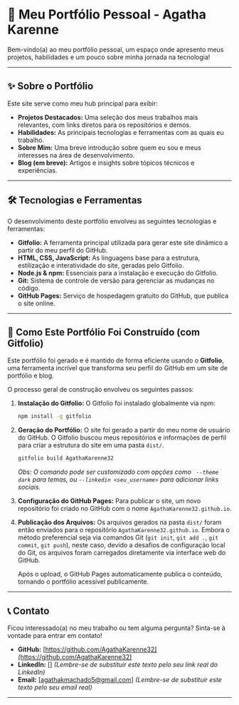 # 🌟 Meu Portfólio Pessoal - Agatha Karenne

Bem-vindo(a) ao meu portfólio pessoal, um espaço onde apresento meus projetos, habilidades e um pouco sobre minha jornada na tecnologia!

---

## ✨ Sobre o Portfólio

Este site serve como meu hub principal para exibir:

* **Projetos Destacados:** Uma seleção dos meus trabalhos mais relevantes, com links diretos para os repositórios e demos.
* **Habilidades:** As principais tecnologias e ferramentas com as quais eu trabalho.
* **Sobre Mim:** Uma breve introdução sobre quem eu sou e meus interesses na área de desenvolvimento.
* **Blog (em breve):** Artigos e insights sobre tópicos técnicos e experiências.

---

## 🛠️ Tecnologias e Ferramentas

O desenvolvimento deste portfólio envolveu as seguintes tecnologias e ferramentas:

* **Gitfolio:** A ferramenta principal utilizada para gerar este site dinâmico a partir do meu perfil do GitHub.
* **HTML, CSS, JavaScript:** As linguagens base para a estrutura, estilização e interatividade do site, geradas pelo Gitfolio.
* **Node.js & npm:** Essenciais para a instalação e execução do Gitfolio.
* **Git:** Sistema de controle de versão para gerenciar as mudanças no código.
* **GitHub Pages:** Serviço de hospedagem gratuito do GitHub, que publica o site online.

---

## 🚀 Como Este Portfólio Foi Construído (com Gitfolio)

Este portfólio foi gerado e é mantido de forma eficiente usando o **Gitfolio**, uma ferramenta incrível que transforma seu perfil do GitHub em um site de portfólio e blog.

O processo geral de construção envolveu os seguintes passos:

1.  **Instalação do Gitfolio:** O Gitfolio foi instalado globalmente via npm:
    ```bash
    npm install -g gitfolio
    ```

2.  **Geração do Portfólio:** O site foi gerado a partir do meu nome de usuário do GitHub. O Gitfolio buscou meus repositórios e informações de perfil para criar a estrutura do site em uma pasta `dist/`.
    ```bash
    gitfolio build AgathaKarenne32
    ```
    *Obs: O comando pode ser customizado com opções como ` --theme dark` para temas, ou `--linkedin <seu_username>` para adicionar links sociais.*

3.  **Configuração do GitHub Pages:**
    Para publicar o site, um novo repositório foi criado no GitHub com o nome `AgathaKarenne32.github.io`.

4.  **Publicação dos Arquivos:**
    Os arquivos gerados na pasta `dist/` foram então enviados para o repositório `AgathaKarenne32.github.io`. Embora o método preferencial seja via comandos Git (`git init`, `git add .`, `git commit`, `git push`), neste caso, devido a desafios de configuração local do Git, os arquivos foram carregados diretamente via interface web do GitHub.

    Após o upload, o GitHub Pages automaticamente publica o conteúdo, tornando o portfólio acessível publicamente.

---

## 📞 Contato

Ficou interessado(a) no meu trabalho ou tem alguma pergunta? Sinta-se à vontade para entrar em contato!

* **GitHub:** [https://github.com/AgathaKarenne32](https://github.com/AgathaKarenne32)
* **LinkedIn:** [] *(Lembre-se de substituir este texto pelo seu link real do LinkedIn)*
* **Email:** [agathakmachado5@gmail.com] *(Lembre-se de substituir este texto pelo seu email real)*

---
